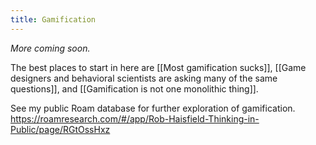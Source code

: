 ```yaml
---
title: Gamification
---
```

*More coming soon.* 

The best places to start in here are [[Most gamification sucks]], [[Game designers and behavioral scientists are asking many of the same questions]], and [[Gamification is not one monolithic thing]].

See my public Roam database for further exploration of gamification.
https://roamresearch.com/#/app/Rob-Haisfield-Thinking-in-Public/page/RGtOssHxz